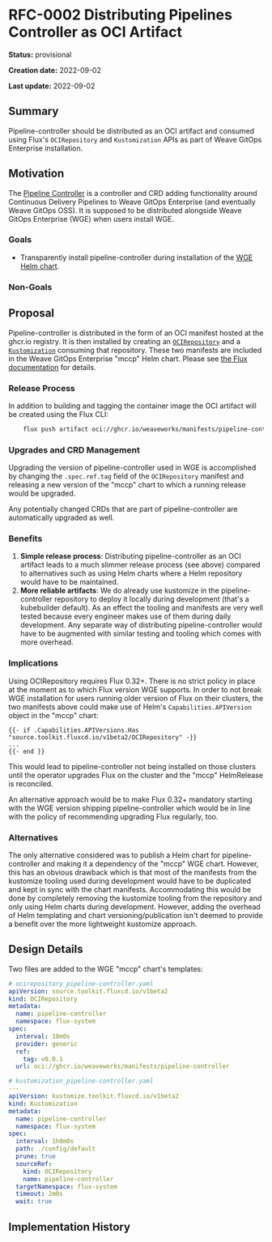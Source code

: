 # RFC-0002 Distributing Pipelines Controller as OCI Artifact

<!--
The title must be short and descriptive.
-->

**Status:** provisional

<!--
Status represents the current state of the RFC.
Must be one of `provisional`, `implementable`, `implemented`, `deferred`, `rejected`, `withdrawn`, or `replaced`.
-->

**Creation date:** 2022-09-02

**Last update:** 2022-09-02

## Summary

<!--
One paragraph explanation of the proposed feature or enhancement.
-->

Pipeline-controller should be distributed as an OCI artifact and consumed using Flux's `OCIRepository` and `Kustomization` APIs as part of Weave GitOps Enterprise installation.

## Motivation

<!--
This section is for explicitly listing the motivation, goals, and non-goals of
this RFC. Describe why the change is important and the benefits to users.
-->

The [Pipeline Controller](https://github.com/weaveworks/pipeline-controller) is a controller and CRD adding functionality around Continuous Delivery Pipelines to Weave GitOps Enterprise (and eventually Weave GitOps OSS). It is supposed to be distributed alongside Weave GitOps Enterprise (WGE) when users install WGE.

### Goals

<!--
List the specific goals of this RFC. What is it trying to achieve? How will we
know that this has succeeded?
-->

* Transparently install pipeline-controller during installation of the [WGE Helm chart](https://github.com/weaveworks/weave-gitops-enterprise/tree/4174e4ec39743bd66c0c3ffc35e1cfff4d67cd16/charts/mccp).

### Non-Goals

<!--
What is out of scope for this RFC? Listing non-goals helps to focus discussion
and make progress.
-->

## Proposal

<!--
This is where we get down to the specifics of what the proposal actually is.
This should have enough detail that reviewers can understand exactly what
you're proposing, but should not include things like API designs or
implementation.

If the RFC goal is to document best practices,
then this section can be replaced with the the actual documentation.
-->

Pipeline-controller is distributed in the form of an OCI manifest hosted at the ghcr.io registry. It is then installed by creating an [`OCIRepository`](https://fluxcd.io/flux/components/source/ocirepositories/) and a [`Kustomization`](https://fluxcd.io/flux/components/kustomize/) consuming that repository. These two manifests are included in the Weave GitOps Enterprise "mccp" Helm chart. Please see [the Flux documentation](https://fluxcd.io/flux/cheatsheets/oci-artifacts/#consuming-artifacts) for details.

### Release Process

In addition to building and tagging the container image the OCI artifact will be created using the Flux CLI:

```sh
	flux push artifact oci://ghcr.io/weaveworks/manifests/pipeline-controller:$(IMG_TAG) --path=./config/ --source=https://github.com/weaveworks/pipeline-controller --revision=$(IMG_TAG)/$(shell git rev-parse HEAD)
```

### Upgrades and CRD Management

Upgrading the version of pipeline-controller used in WGE is accomplished by changing the `.spec.ref.tag` field of the `OCIRepository` manifest and releasing a new version of the "mccp" chart to which a running release would be upgraded.

Any potentially changed CRDs that are part of pipeline-controller are automatically upgraded as well.

### Benefits

1. **Simple release process**: Distributing pipeline-controller as an OCI artifact leads to a much slimmer release process (see above) compared to alternatives such as using Helm charts where a Helm repository would have to be maintained.
1.  **More reliable artifacts**: We do already use kustomize in the pipeline-controller repository to deploy it locally during development (that's a kubebuilder default). As an effect the tooling and manifests are very well tested because every engineer makes use of them during daily development. Any separate way of distributing pipeline-controller would have to be augmented with similar testing and tooling which comes with more overhead.

### Implications

Using OCIRepository requires Flux 0.32+. There is no strict policy in place at the moment as to which Flux version WGE supports. In order to not break WGE installation for users running older version of Flux on their clusters, the two manifests above could make use of Helm's `Capabilities.APIVersion` object in the "mccp" chart:

```
{{- if .Capabilities.APIVersions.Has "source.toolkit.fluxcd.io/v1beta2/OCIRepository" -}}
...
{{- end }}
```

This would lead to pipeline-controller not being installed on those clusters until the operator upgrades Flux on the cluster and the "mccp" HelmRelease is reconciled.

An alternative approach would be to make Flux 0.32+ mandatory starting with the WGE version shipping pipeline-controller which would be in line with the policy of recommending upgrading Flux regularly, too.

### Alternatives

<!--
List plausible alternatives to the proposal and explain why the proposal is superior.

This is a good place to incorporate suggestions made during discussion of the RFC.
-->

The only alternative considered was to publish a Helm chart for pipeline-controller and making it a dependency of the "mccp" WGE chart. However, this has an obvious drawback which is that most of the manifests from the kustomize tooling used during development would have to be duplicated and kept in sync with the chart manifests. Accommodating this would be done by completely removing the kustomize tooling from the repository and only using Helm charts during development. However, adding the overhead of Helm templating and chart versioning/publication isn't deemed to provide a benefit over the more lightweight kustomize approach.

## Design Details

<!--
This section should contain enough information that the specifics of your
change are understandable. This may include API specs and code snippets.

The design details should address at least the following questions:
- How can this feature be enabled / disabled?
- Does enabling the feature change any default behavior?
- Can the feature be disabled once it has been enabled?
- How can an operator determine if the feature is in use?
- Are there any drawbacks when enabling this feature?
-->

Two files are added to the WGE "mccp" chart's templates:

```yaml
# ocirepository_pipeline-controller.yaml
apiVersion: source.toolkit.fluxcd.io/v1beta2
kind: OCIRepository
metadata:
  name: pipeline-controller
  namespace: flux-system
spec:
  interval: 10m0s
  provider: generic
  ref:
    tag: v0.0.1
  url: oci://ghcr.io/weaveworks/manifests/pipeline-controller
```

```yaml
# kustomization_pipeline-controller.yaml
---
apiVersion: kustomize.toolkit.fluxcd.io/v1beta2
kind: Kustomization
metadata:
  name: pipeline-controller
  namespace: flux-system
spec:
  interval: 1h0m0s
  path: ./config/default
  prune: true
  sourceRef:
    kind: OCIRepository
    name: pipeline-controller
  targetNamespace: flux-system
  timeout: 2m0s
  wait: true
```

## Implementation History

<!--
Major milestones in the lifecycle of the RFC such as:
- The first Flux release where an initial version of the RFC was available.
- The version of Flux where the RFC graduated to general availability.
- The version of Flux where the RFC was retired or superseded.
-->
